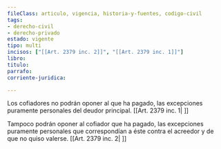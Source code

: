 ```yaml
---
fileClass: articulo, vigencia, historia-y-fuentes, codigo-civil
tags:
- derecho-civil
- derecho-privado
estado: vigente
tipo: multi
incisos: ["[[Art. 2379 inc. 2]]", "[[Art. 2379 inc. 1]]"]
libro:
titulo:
parrafo:
corriente-juridica:

---
```

Los cofiadores no podrán oponer al que ha pagado, las excepciones puramente personales del deudor principal. [[Art. 2379 inc. 1| ]]

Tampoco podrán oponer al cofiador que ha pagado, las excepciones puramente personales que correspondían a éste contra el acreedor y de que no quiso valerse. [[Art. 2379 inc. 2| ]]